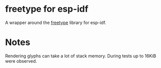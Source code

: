 freetype for esp-idf
====================

A wrapper around the [freetype](https://gitlab.freedesktop.org/freetype/freetype/-/tree/master) library for esp-idf.

# Notes

Rendering glyphs can take a lot of stack memory. During tests up to 16KiB were observed.
